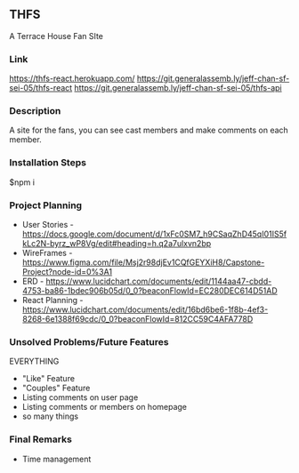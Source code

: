 ## THFS
A Terrace House Fan SIte

### Link
https://thfs-react.herokuapp.com/
https://git.generalassemb.ly/jeff-chan-sf-sei-05/thfs-react
https://git.generalassemb.ly/jeff-chan-sf-sei-05/thfs-api

### Description
A site for the fans, you can see cast members and make comments on each member.

### Installation Steps
$npm i

### Project Planning
- User Stories - https://docs.google.com/document/d/1xFc0SM7_h9CSaqZhD45qI01IS5fkLc2N-byrz_wP8Vg/edit#heading=h.q2a7ulxvn2bp
- WireFrames - https://www.figma.com/file/Msj2r98djEv1CQfGEYXiH8/Capstone-Project?node-id=0%3A1
- ERD - https://www.lucidchart.com/documents/edit/1144aa47-cbdd-4753-ba86-1bdec906b05d/0_0?beaconFlowId=EC280DEC614D51AD
- React Planning - https://www.lucidchart.com/documents/edit/16bd6be6-1f8b-4ef3-8268-6e1388f69cdc/0_0?beaconFlowId=812CC59C4AFA778D

### Unsolved Problems/Future Features
EVERYTHING
 - "Like" Feature
 - "Couples" Feature
 - Listing comments on user page
 - Listing comments or members on homepage
 - so many things

### Final Remarks
 - Time management

